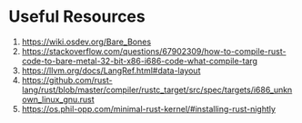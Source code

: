 # Useful Resources
1) https://wiki.osdev.org/Bare_Bones
2) https://stackoverflow.com/questions/67902309/how-to-compile-rust-code-to-bare-metal-32-bit-x86-i686-code-what-compile-targ
3) https://llvm.org/docs/LangRef.html#data-layout
4) https://github.com/rust-lang/rust/blob/master/compiler/rustc_target/src/spec/targets/i686_unknown_linux_gnu.rust
5) https://os.phil-opp.com/minimal-rust-kernel/#installing-rust-nightly
